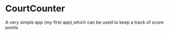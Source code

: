 # CourtCounter
A very simple app (my first app),which can be used to keep a track of score points
  
